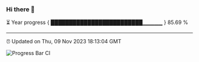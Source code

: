 ### Hi there 👋

⏳ Year progress { █████████████████████████▁▁▁▁▁ } 85.69 %

---

⏰ Updated on Thu, 09 Nov 2023 18:13:04 GMT

![Progress Bar CI](https://github.com/liununu/liununu/workflows/Progress%20Bar%20CI/badge.svg)
